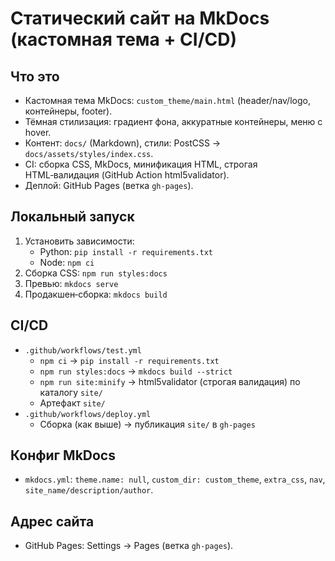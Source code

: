 # Статический сайт на MkDocs (кастомная тема + CI/CD)

## Что это
-   Кастомная тема MkDocs: `custom_theme/main.html` (header/nav/logo, контейнеры, footer).
-   Тёмная стилизация: градиент фона, аккуратные контейнеры, меню с hover.
-   Контент: `docs/` (Markdown), стили: PostCSS → `docs/assets/styles/index.css`.
-   CI: сборка CSS, MkDocs, минификация HTML, строгая HTML‑валидация (GitHub Action html5validator).
-   Деплой: GitHub Pages (ветка `gh-pages`).

## Локальный запуск
1.  Установить зависимости:
    -   Python: `pip install -r requirements.txt`
    -   Node: `npm ci`
2.  Сборка CSS: `npm run styles:docs`
3.  Превью: `mkdocs serve`
4.  Продакшен‑сборка: `mkdocs build`

## CI/CD
-   `.github/workflows/test.yml`
    -   `npm ci` → `pip install -r requirements.txt`
    -   `npm run styles:docs` → `mkdocs build --strict`
    -   `npm run site:minify` → html5validator (строгая валидация) по каталогу `site/`
    -   Артефакт `site/`
-   `.github/workflows/deploy.yml`
    -   Сборка (как выше) → публикация `site/` в `gh-pages`

## Конфиг MkDocs
-   `mkdocs.yml`: `theme.name: null`, `custom_dir: custom_theme`, `extra_css`, `nav`, `site_name/description/author`.

## Адрес сайта
-   GitHub Pages: Settings → Pages (ветка `gh-pages`).
